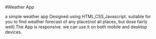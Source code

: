 #Weather App

a simple weather app Designed using HTML,CSS,Javascript. suitable for you to find weather forecast of any place(not all places, but dose fairly well).The App is responsive. we can use it on both mobile and desktop devices.
